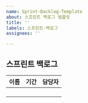 ```yaml
---
name: Sprint-Backlog-Template
about: 스프린트 백로그 템플릿
title: ''
labels: 스프린트-백로그
assignees: ''

---
```


## 스프린트 백로그

| 이름                                 | 기간                               | 담당자 |
|--------------------------------------|------------------------------------|--------|
| | | |
| | | |
| | | |
| | | |
